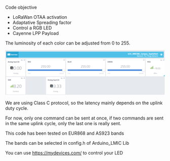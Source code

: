 Code objective
* LoRaWan OTAA activation
* Adaptative Spreading factor
* Control a RGB LED
* Cayenne LPP Payload

The luminosity of each color can be adjusted from 0 to 255.

<img src="https://github.com/FabienFerrero/UCA_Board/blob/master/documents/pictures/cayenne_LED.png">

We are using Class C protocol, so the latency mainly depends on the uplink duty cycle.

For now, only one command can be sent at once, if two commands are sent in the same uplink cycle, only the last one is really sent.

This code has been tested on EUR868 and AS923 bands

The bands can be selected in config.h of Arduino_LMIC Lib

You can use https://mydevices.com/ to control your LED

